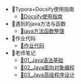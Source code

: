 - 🤗Typora+Docsify使用指南
  - [👀Docsify使用指南](/Project/Docsify使用指南.md)
- 🤗遇到的java方法与函数
  * [👀java方法函数整理](/Project/java方法/java方法.md)
- 🤗作业代码
  - [👀作业代码](/Project/code/作业代码.md)
- 🤗老师笔记
  - [👀01_Java语法基础](/Project/笔记/01_Java语法基础.md)
  - [👀02_Java面向对象编程](/Project/笔记/02_Java面向对象编程.md)
  - [👀03_Java高级程序设计](/Project/笔记/03_Java高级程序设计.md)
